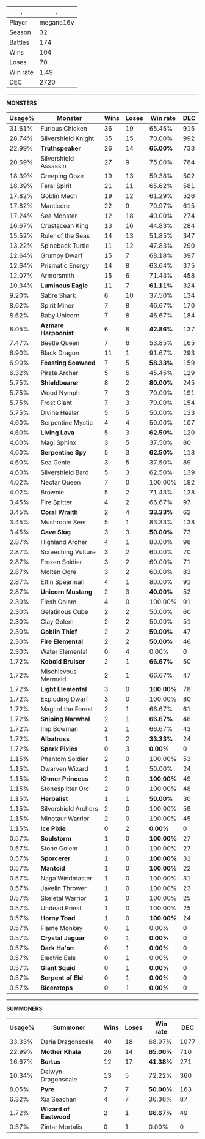 .|.
|-|-
Player|megane16v
Season|32
Battles|174
Wins|104
Loses|70
Win rate|1.49
DEC|2720

---
**MONSTERS**

Usage%|Monster|Wins|Loses|Win rate|DEC|
-|-|-|-|-|-|
31.61%|Furious Chicken|36|19|65.45%|915|
28.74%|Silvershield Knight|35|15|70.00%|992|
22.99%|**Truthspeaker**|26|14|**65.00%**|733|
20.69%|Silvershield Assassin|27|9|75.00%|784|
18.39%|Creeping Ooze|19|13|59.38%|502|
18.39%|Feral Spirit|21|11|65.62%|581|
17.82%|Goblin Mech|19|12|61.29%|526|
17.82%|Manticore|22|9|70.97%|615|
17.24%|Sea Monster|12|18|40.00%|274|
16.67%|Crustacean King|13|16|44.83%|284|
15.52%|Ruler of the Seas|14|13|51.85%|347|
13.22%|Spineback Turtle|11|12|47.83%|290|
12.64%|Grumpy Dwarf|15|7|68.18%|397|
12.64%|Prismatic Energy|14|8|63.64%|375|
12.07%|Armorsmith|15|6|71.43%|458|
10.34%|**Luminous Eagle**|11|7|**61.11%**|324|
9.20%|Sabre Shark|6|10|37.50%|134|
8.62%|Spirit Miner|7|8|46.67%|170|
8.62%|Baby Unicorn|7|8|46.67%|184|
8.05%|**Azmare Harpoonist**|6|8|**42.86%**|137|
7.47%|Beetle Queen|7|6|53.85%|165|
6.90%|Black Dragon|11|1|91.67%|293|
6.90%|**Feasting Seaweed**|7|5|**58.33%**|159|
6.32%|Pirate Archer|5|6|45.45%|129|
5.75%|**Shieldbearer**|8|2|**80.00%**|245|
5.75%|Wood Nymph|7|3|70.00%|191|
5.75%|Frost Giant|7|3|70.00%|154|
5.75%|Divine Healer|5|5|50.00%|133|
4.60%|Serpentine Mystic|4|4|50.00%|107|
4.60%|**Living Lava**|5|3|**62.50%**|120|
4.60%|Magi Sphinx|3|5|37.50%|80|
4.60%|**Serpentine Spy**|5|3|**62.50%**|118|
4.60%|Sea Genie|3|5|37.50%|89|
4.60%|Silvershield Bard|5|3|62.50%|139|
4.02%|Nectar Queen|7|0|100.00%|182|
4.02%|Brownie|5|2|71.43%|128|
3.45%|Fire Spitter|4|2|66.67%|97|
3.45%|**Coral Wraith**|2|4|**33.33%**|62|
3.45%|Mushroom Seer|5|1|83.33%|138|
3.45%|**Cave Slug**|3|3|**50.00%**|73|
2.87%|Highland Archer|4|1|80.00%|98|
2.87%|Screeching Vulture|3|2|60.00%|70|
2.87%|Frozen Soldier|3|2|60.00%|71|
2.87%|Molten Ogre|3|2|60.00%|83|
2.87%|Ettin Spearman|4|1|80.00%|91|
2.87%|**Unicorn Mustang**|2|3|**40.00%**|52|
2.30%|Flesh Golem|4|0|100.00%|91|
2.30%|Gelatinous Cube|2|2|50.00%|60|
2.30%|Clay Golem|2|2|50.00%|51|
2.30%|**Goblin Thief**|2|2|**50.00%**|47|
2.30%|**Fire Elemental**|2|2|**50.00%**|46|
2.30%|Water Elemental|0|4|0.00%|0|
1.72%|**Kobold Bruiser**|2|1|**66.67%**|50|
1.72%|Mischievous Mermaid|2|1|66.67%|47|
1.72%|**Light Elemental**|3|0|**100.00%**|78|
1.72%|Exploding Dwarf|3|0|100.00%|80|
1.72%|Magi of the Forest|2|1|66.67%|61|
1.72%|**Sniping Narwhal**|2|1|**66.67%**|46|
1.72%|Imp Bowman|2|1|66.67%|43|
1.72%|**Albatross**|1|2|**33.33%**|24|
1.72%|**Spark Pixies**|0|3|**0.00%**|0|
1.15%|Phantom Soldier|2|0|100.00%|53|
1.15%|Dwarven Wizard|1|1|50.00%|24|
1.15%|**Khmer Princess**|2|0|**100.00%**|49|
1.15%|Stonesplitter Orc|2|0|100.00%|48|
1.15%|**Herbalist**|1|1|**50.00%**|30|
1.15%|Silvershield Archers|2|0|100.00%|59|
1.15%|Minotaur Warrior|2|0|100.00%|45|
1.15%|**Ice Pixie**|0|2|**0.00%**|0|
0.57%|**Soulstorm**|1|0|**100.00%**|27|
0.57%|Stone Golem|1|0|100.00%|27|
0.57%|**Sporcerer**|1|0|**100.00%**|31|
0.57%|**Mantoid**|1|0|**100.00%**|22|
0.57%|Naga Windmaster|1|0|100.00%|31|
0.57%|Javelin Thrower|1|0|100.00%|23|
0.57%|Skeletal Warrior|1|0|100.00%|25|
0.57%|Undead Priest|1|0|100.00%|25|
0.57%|**Horny Toad**|1|0|**100.00%**|24|
0.57%|Flame Monkey|0|1|0.00%|0|
0.57%|**Crystal Jaguar**|0|1|**0.00%**|0|
0.57%|**Dark Ha'on**|0|1|**0.00%**|0|
0.57%|Electric Eels|0|1|0.00%|0|
0.57%|**Giant Squid**|0|1|**0.00%**|0|
0.57%|**Serpent of Eld**|0|1|**0.00%**|0|
0.57%|**Biceratops**|0|1|**0.00%**|0|

---
**SUMMONERS**

Usage%|Summoner|Wins|Loses|Win rate|DEC|
-|-|-|-|-|-|
33.33%|Daria Dragonscale|40|18|68.97%|1077|
22.99%|**Mother Khala**|26|14|**65.00%**|710|
16.67%|**Bortus**|12|17|**41.38%**|271|
10.34%|Delwyn Dragonscale|13|5|72.22%|360|
8.05%|**Pyre**|7|7|**50.00%**|163|
6.32%|Xia Seachan|4|7|36.36%|87|
1.72%|**Wizard of Eastwood**|2|1|**66.67%**|49|
0.57%|Zintar Mortalis|0|1|0.00%|0|
